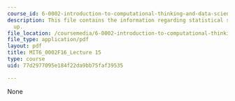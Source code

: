 ```yaml
---
course_id: 6-0002-introduction-to-computational-thinking-and-data-science-fall-2016
description: This file contains the information regarding statistical sins and wrap
  up.
file_location: /coursemedia/6-0002-introduction-to-computational-thinking-and-data-science-fall-2016/77d2977095e184f22da9bb75faf39535_MIT6_0002F16_lec15.pdf
file_type: application/pdf
layout: pdf
title: MIT6_0002F16_Lecture 15
type: course
uid: 77d2977095e184f22da9bb75faf39535

---
```

None